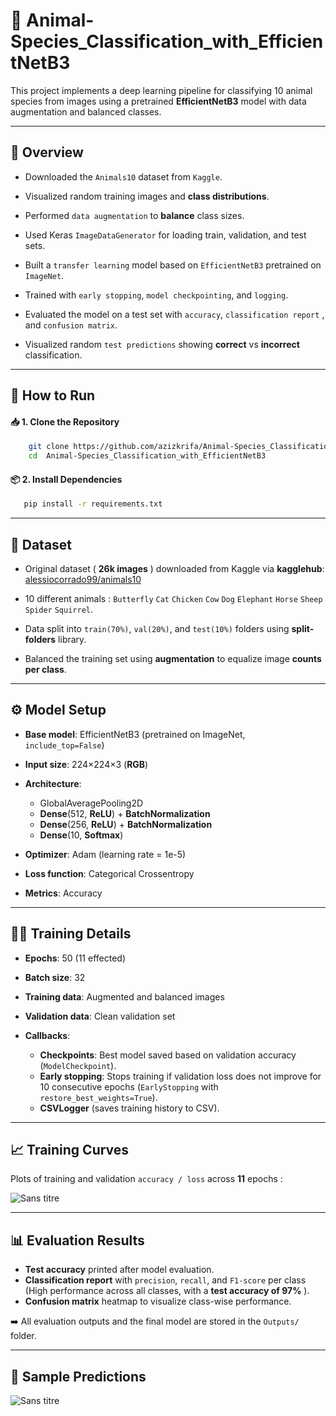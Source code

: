 # 🐾 Animal-Species_Classification_with_EfficientNetB3

This project implements a deep learning pipeline for classifying 10 animal species from images using a pretrained **EfficientNetB3** model with data augmentation and balanced classes.

---

## 🧠 Overview ##

- Downloaded the `Animals10` dataset from `Kaggle`.

- Visualized random training images and **class distributions**.

- Performed `data augmentation` to **balance** class sizes.

- Used Keras `ImageDataGenerator` for loading train, validation, and test sets.

- Built a `transfer learning` model based on `EfficientNetB3` pretrained on `ImageNet`.

- Trained with `early stopping`, `model checkpointing`, and  `logging`.

- Evaluated the model on a test set with `accuracy`, `classification report` ,  and `confusion matrix`.

- Visualized random `test predictions` showing **correct** vs **incorrect** classification.

---

## 🚀 How to Run

#### 📥 1. Clone the Repository

``` bash
    git clone https://github.com/azizkrifa/Animal-Species_Classification_with_EfficientNetB3.git
    cd  Animal-Species_Classification_with_EfficientNetB3
```

#### 📦 2. Install Dependencies

``` bash 
   pip install -r requirements.txt
``` 

---

## 📁 Dataset ##

- Original dataset ( **26k images** ) downloaded from Kaggle via **kagglehub**: [alessiocorrado99/animals10](https://www.kaggle.com/datasets/alessiocorrado99/animals10)

- 10 different animals : `Butterfly`   `Cat`   `Chicken`   `Cow`   `Dog`   `Elephant`   `Horse`   `Sheep`   `Spider`   `Squirrel`.

- Data split into `train(70%)`, `val(20%)`, and `test(10%)` folders using **split-folders** library.

- Balanced the training set using **augmentation** to equalize image **counts per class**.

---

## ⚙️ Model Setup

- **Base model**: EfficientNetB3 (pretrained on ImageNet, `include_top=False`)
  
- **Input size**: 224×224×3 (**RGB**)
  
- **Architecture**:
  
  - GlobalAveragePooling2D
  - **Dense**(512, **ReLU**) + **BatchNormalization**
  - **Dense**(256, **ReLU**) + **BatchNormalization**
  - **Dense**(10, **Softmax**)
    
- **Optimizer**: Adam (learning rate = 1e-5)
  
- **Loss function**: Categorical Crossentropy
  
- **Metrics**: Accuracy

---

## 🏋️‍♂️ Training Details

- **Epochs**: 50 (11 effected)
  
- **Batch size**: 32
  
- **Training data**: Augmented and balanced images
  
- **Validation data**: Clean validation set
  
- **Callbacks**:
  
  - **Checkpoints**: Best model saved based on validation accuracy (`ModelCheckpoint`).
  - **Early stopping**: Stops training if validation loss does not improve for 10 consecutive epochs (`EarlyStopping` with `restore_best_weights=True`).
  - **CSVLogger** (saves training history to CSV).

---

## 📈 Training Curves

Plots of training and validation `accuracy / loss` across **11** epochs :

   ![Sans titre](https://github.com/user-attachments/assets/2a138a4a-3126-4586-b15c-4c07895778ff)

---

## 📊 Evaluation Results

- **Test accuracy** printed after model evaluation.
- **Classification report** with `precision`, `recall`, and `F1-score` per class (High performance across all classes, with a **test accuracy of 97%** ).
- **Confusion matrix** heatmap to visualize class-wise performance.

➡️  All evaluation outputs and the final model are stored in the `Outputs/` folder.

----

## 🎯 Sample Predictions

 ![Sans titre](https://github.com/user-attachments/assets/5bc705da-cefd-4272-a024-6fb899f20ba5)





